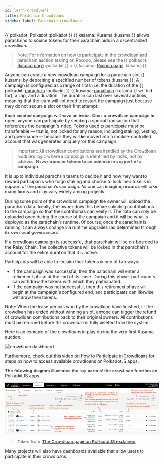 ```yaml
---
id: learn-crowdloans
title: Parachain Crowdloans
sidebar_label: Parachain Crowdloans
---
```


{{ polkadot: Polkadot :polkadot }} {{ kusama: Kusama :kusama }} allows parachains to source tokens
for their parachain bids in a decentralized crowdloan.

> Note: For information on how to participate in the crowdloan and parachain auction testing on
> Rococo, please see the {{ polkadot: [Rococo page](build-parachains-rococo) :polkadot }} >
> {{ kusama: [Rococo page](mirror-build-parachains-rococo) :kusama }}.

Anyone can create a new crowdloan campaign for a parachain slot
{{ kusama:  by depositing a specified number of tokens :kusama }}. A campaign is configured as a
range of slots (i.e. the duration of the {{ polkadot: [parachain](learn-parachains) :polkadot }}
{{ kusama: [parachain](mirror-learn-parachains) :kusama }} will bid for), a cap, and a duration. The
duration can last over several auctions, meaning that the team will not need to restart the campaign
just because they do not secure a slot on their first attempt.

Each created campaign will have an index. Once a crowdloan campaign is open, anyone can participate
by sending a special transaction that references the campaign's index. Tokens used to participate
must be transferable &mdash; that is, not locked for any reason, including staking, vesting, and
governance &mdash; because they will be moved into a module-controlled account that was generated
uniquely for this campaign.

> Important: All crowdloan contributions are handled by the Crowdloan module’s logic where a
> campaign is identified by index, not by address. **Never transfer tokens to an address in support
> of a campaign.**

It is up to individual parachain teams to decide if and how they want to reward participants who
forgo staking and choose to lock their tokens in support of the parachain’s campaign. As one can
imagine, rewards will take many forms and may vary widely among projects.

During some point of the crowdloan campaign the owner will upload the parachain data. Ideally, the
owner does this before soliciting contributions to the campaign so that the contributors can verify
it. The data can only be uploaded once during the course of the campaign and it will be what is
deployed as the parachain's runtime. Of course, once the parachain is running it can always change
via runtime upgrades (as determined through its own local governance).

If a crowdloan campaign is successful, that parachain will be on-boarded to the Relay Chain. The
collective tokens will be locked in that parachain's account for the entire duration that it is
active.

Participants will be able to reclaim their tokens in one of two ways:

- If the campaign was successful, then the parachain will enter a retirement phase at the end of its
  lease. During this phase, participants can withdraw the tokens with which they participated.
- If the campaign was not successful, then this retirement phase will begin at the campaign's
  configured end, and participants can likewise withdraw their tokens.

Note: When the lease periods won by the crowdloan have finished, or the crowdloan has ended without
winning a slot, anyone can trigger the refund of crowdloan contributions back to their original
owners. All contributions must be returned before the crowdloan is fully deleted from the system.

Here is an exmaple of the crowdloans in play during the very first Kusama auction.

![crowdloan dashboard](assets/kusama-crowdloans.png)

Furthermore, check out this video on [How to Participate in Crowdloans](https://www.youtube.com/watch?v=YrTxDufrcQM)
for steps on how to access available crowdloans on PolkadotJS apps.  

The following diagram illustrates the key parts of the crowdloan function on PolkadotJS apps.

![crowdloan page explained](assets/crowdloan-polkadotjs-explained.png)

> Taken from: [The Crowdloan page on PolkadotJS explained](https://www.reddit.com/r/Polkadot/comments/o4vvh8/the_crowdloan_page_on_polkadotjs_explained/)

Many projects will also have dashboards available that allow users to participate in their crowdloans.

